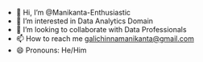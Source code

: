 - 👋 Hi, I’m @Manikanta-Enthusiastic
- 👀 I’m interested in Data Analytics Domain
- 💞️ I’m looking to collaborate with Data Professionals
- 📫 How to reach me galichinnamanikanta@gmail.com
- 😄 Pronouns: He/Him

<!---
Manikanta-Enthusiastic/Manikanta-Enthusiastic is a ✨ special ✨ repository because its `README.md` (this file) appears on your GitHub profile.
You can click the Preview link to take a look at your changes.
--->
